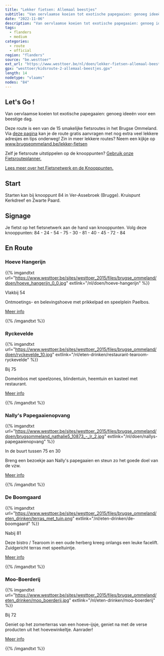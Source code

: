 ```yaml
---
title: "Lekker fietsen: Allemaal beestjes"
subtitle: "Van oervlaamse koeien tot exotische papegaaien: genoeg ideeën voor een beestige dag"
date: "2022-11-06"
description: "Van oervlaamse koeien tot exotische papegaaien: genoeg ideeën voor een beestige dag" 
tags:
  - flanders
  - medium
categories: 
  - route
  - official
region: "flanders"
source: "be.westtoer"
ext_url: "https://www.westtoer.be/nl/doen/lekker-fietsen-allemaal-beestjes"
gpx: "westtoer/kidsroute-2-allemaal-beestjes.gpx"
length: 14
nodetype: "vlaams"
nodes: "84"
---
```


## Let's Go !

Van oervlaamse koeien tot exotische papegaaien: genoeg ideeën voor een beestige dag.

Deze route is een van de 15 smakelijke fietsroutes in het Brugse Ommeland. Via [deze pagina](https://www.westtoer.be/nl/allemaal-beestjes) kan je de route gratis aanvragen met nog extra veel lekkere adresjes en tips onderweg! Zin in meer lekkere routes? Neem een kijkje op www.brugseommeland.be/lekker-fietsen 

Zelf je fietsroute uitstippelen op de knooppunten? [Gebruik onze Fietsrouteplanner.](https://www.westtoer.be/nl/fietsrouteplanner)

[Lees meer over het Fietsnetwerk en de Knooppunten.](https://www.westtoer.be/nl/inspiratie/fietsnetwerk)

## Start 

Starten kan bij knooppunt 84 in Ver-Assebroek (Brugge). Kruispunt Kerkdreef en Zwarte Paard.

## Signage

Je fietst op het fietsnetwerk aan de hand van knooppunten. Volg deze knooppunten: 84 - 24 - 54 - 75 - 30 - 81 - 40 - 45 - 72 - 84

## En Route

### Hoeve Hangerijn

{{% imgandtxt url="https://www.westtoer.be/sites/westtoer_2015/files/brugse_ommeland/doen/hoeve_hangerijn_0_0.jpg" extlink="/nl/doen/hoeve-hangerijn" %}}

Vlakbij 54

Ontmoetings- en belevingshoeve met prikkelpad en speelplein Paelbos.

[Meer info](https://www.westtoer.be/nl/doen/hoeve-hangerijn)

{{% /imgandtxt %}}

### Ryckevelde

{{% imgandtxt url="https://www.westtoer.be/sites/westtoer_2015/files/brugse_ommeland/doen/ryckevelde_10.jpg" extlink="/nl/eten-drinken/restaurant-tearoom-ryckevelde" %}}

Bij 75

Domeinbos met speelzones, blindentuin, heemtuin en kasteel met restaurant.

[Meer info](https://www.westtoer.be/nl/eten-drinken/restaurant-tearoom-ryckevelde)

{{% /imgandtxt %}}

### Nally's Papegaaienopvang

{{% imgandtxt url="https://www.westtoer.be/sites/westtoer_2015/files/brugse_ommeland/doen/brugsommeland_nathalie5_10873_-_lr_2.jpg" extlink="/nl/doen/nallys-papegaaienopvang" %}}

In de buurt tussen 75 en 30

Breng een bezoekje aan Nally's papegaaien en steun zo het goede doel van de vzw. 

[Meer info](https://www.westtoer.be/nl/doen/nallys-papegaaienopvang)

{{% /imgandtxt %}}

### De Boomgaard

{{% imgandtxt url="https://www.westtoer.be/sites/westtoer_2015/files/brugse_ommeland/eten_drinken/terras_met_tuin.png" extlink="/nl/eten-drinken/de-boomgaard" %}}

Nabij 81

Deze bistro / Tearoom in een oude herberg kreeg onlangs een leuke facelift. Zuidgericht terras met speeltuintje.

[Meer info](https://www.westtoer.be/nl/eten-drinken/de-boomgaard)

{{% /imgandtxt %}}

### Moo-Boerderij

{{% imgandtxt url="https://www.westtoer.be/sites/westtoer_2015/files/brugse_ommeland/eten_drinken/moo_boerderij.jpg" extlink="/nl/eten-drinken/moo-boerderij" %}}

Bij 72

Geniet op het zomerterras van een hoeve-ijsje, geniet na met de verse producten uit het hoevewinkeltje. Aanrader!

[Meer info](https://www.westtoer.be/nl/eten-drinken/moo-boerderij)

{{% /imgandtxt %}}